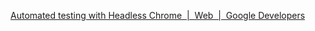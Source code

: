 [Automated testing with Headless Chrome  |  Web  |  Google Developers](https://developers.google.com/web/updates/2017/06/headless-karma-mocha-chai)
